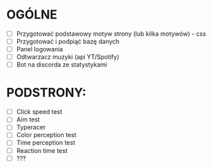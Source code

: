 # OGÓLNE

- [ ] Przygotować podstawowy motyw strony (lub kilka motywów) - css
- [ ] Przygotować i podpiąć bazę danych
- [ ] Panel logowania
- [ ] Odtwarzacz muzyki (api YT/Spotify)
- [ ] Bot na discorda ze statystykami

# PODSTRONY:

- [ ] Click speed test
- [ ] Aim test
- [ ] Typeracer
- [ ] Color perception test
- [ ] Time perception test
- [ ] Reaction time test
- [ ] ???